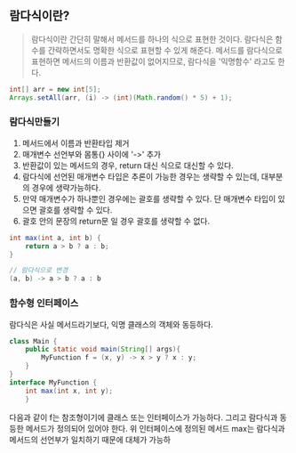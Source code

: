 
## 람다식이란?

> 람다식이란 간단히 말해서 메서드를 하나의 식으로 표현한 것이다. 람다식은 함수를 간략하면서도 명확한 식으로 표현할 수 있게 해준다. 메서드를 람다식으로 표현하면 메서드의 이름과  반환값이 없어지므로, 람다식을 '익명함수' 라고도 한다.



```java
int[] arr = new int[5];
Arrays.setAll(arr, (i) -> (int)(Math.random() * 5) + 1);
```


### 람다식만들기


1. 메서드에서 이름과 반환타입 제거
2. 매개변수 선언부와 몸통{} 사이에 '->' 추가
3. 반환값이 있는 메서드의 경우, return 대신 식으로 대신할 수 있다.
4. 람다식에 선언된 매개변수 타입은 추론이 가능한 경우는 생략할 수 있는데, 대부분의 경우에 생략가능하다.
5. 만약 매개변수가 하나뿐인 경우에는 괄호를 생략할 수 있다. 단 매개변수 타입이 있으면 괄호를 생략할 수 있다.
6. 괄호 안의 문장의  return문 일 경우 괄호를 생략할 수 없다.

```java
int max(int a, int b) {
	return a > b ? a : b;
}

// 람다식으로 변경
(a, b) -> a > b ? a : b
```

### 함수형 인터페이스
람다식은 사실 메서드라기보다, 익명 클래스의 객체와 동등하다.

```java
class Main {  
    public static void main(String[] args){  
        MyFunction f = (x, y) -> x > y ? x : y;  
    }  
}  
interface MyFunction {  
    int max(int x, int y);  
    }
```

다음과 같이 f는 참조형이기에 클래스 또는 인터페이스가 가능하다. 그리고 람다식과 동등한 메서드가 정의되어 있어야 한다. 위 인터페이스에 정의된 메서드 max는 람다식과 메서드의 선언부가 일치하기 때문에 대체가 가능하